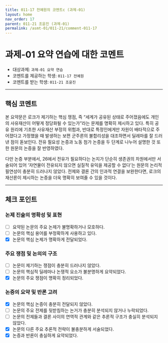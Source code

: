 ```yaml
---
title: 011-17 전예원의 코멘트c (과제-01) 
layout: home
nav_order: 17
parent: 011-21 조윤진 (과제-01)
permalink: /asmt-01/011-21/comment-011-17
---
```


# 과제-01 요약 연습에 대한 코멘트

- 대상과제: `과제-01 요약 연습`
- 코멘트를 제공하는 학생: `011-17 전예원` 
- 코멘트를 받는 학생: `011-21 조윤진` 

---

## 핵심 코멘트

본 요약문은 로크가 제기하는 핵심 쟁점, 즉 “세계가 공유된 상태로 주어졌음에도 개인의 사유재산이 어떻게 정당화될 수 있는가”라는 문제를 명확히 제시하고 있다. 특히 공유 원리에 기초한 사유재산 부정의 위험과, 반대로 특정인에게만 자원이 배타적으로 주어졌다고 가정했을 때 발생하는 보편 군주론의 불합리성을 대조하면서 딜레마를 잘 드러낸 점이 돋보인다. 전유 필요성 논증과 노동 첨가 논증을 두 단계로 나누어 설명한 것 또한 원문의 논증을 잘 반영하였다.

다만 논증 부분에서, 26에서 전유가 필요하다는 논지가 단순히 생존권의 차원에서만 서술되어 있어 ‘자연물이 전유되지 않으면 실질적 유익을 제공할 수 없다’는 원문의 논리적 필연성이 충분히 드러나지 않았다. 전제와 결론 간의 인과적 연결을 보완한다면, 로크의 재산론이 제시하는 논증을 더욱 명확히 보여줄 수 있을 것이다.

---

## 체크 포인트

### 논제 진술의 명확성 및 표현  
- [ ] 요약된 논문의 주요 논제가 불명확하거나 모호하다.  
- [ ] 논문의 핵심 용어를 부정확하게 사용하고 있다.  
- [x] 논문의 핵심 논제가 명확하게 전달되었다.  

### 주요 쟁점 및 논의의 구조  
- [ ] 논문이 제기하는 쟁점이 충분히 드러나지 않았다.  
- [ ] 논문의 핵심적 딜레마나 논쟁적 요소가 불분명하게 요약되었다.  
- [x] 논문의 주요 쟁점이 명확히 정리되었다.  

### 논증의 요약 및 반론 고려  
- [x] 논문의 핵심 논증이 충분히 전달되지 않았다.  
- [ ] 논문의 주요 전제를 뒷받침하는 논거가 충분히 분석되지 않거나 누락되었다.  
- [ ] 논문의 전제들과 결론 사이의 연역적 관계와 같은 추론적 구조가 충실히 분석되지 않았다.  
- [x] 논문의 다른 주요 추론적 전략이 불충분하게 서술되었다.
- [x] 논증과 반론이 충실하게 요약되었다. 